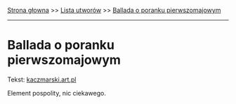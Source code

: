 [Strona głowna](../index.md) >> [Lista utworów](../list.md) >> [Ballada o poranku pierwszomajowym](52.md)

---

# Ballada o poranku pierwszomajowym

Tekst: [kaczmarski.art.pl](https://www.kaczmarski.art.pl/tworczosc/wiersze/ballada-o-poranku-pierwszomajowym/)

Element pospolity, nic ciekawego.